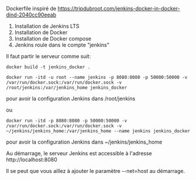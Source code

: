 Dockerfile inspiré de https://tripdubroot.com/jenkins-docker-in-docker-dind-2040cc90eeab

1. Installation de Jenkins LTS
2. Installation de Docker
3. Installation de Docker compose
4. Jenkins roule dans le compte "jenkins"

Il faut partir le serveur comme suit:

```
docker build -t jenkins_docker .

docker run -itd -u root --name jenkins -p 8080:8080 -p 50000:50000 -v /var/run/docker.sock:/var/run/docker.sock -v /root/jenkins:/var/jenkins_home jenkins_docker
```

pour avoir la configuration Jenkins dans /root/jenkins

ou

```
docker run -itd -p 8080:8080 -p 50000:50000 -v /var/run/docker.sock:/var/run/docker.sock -v ~/jenkins/jenkins_home:/var/jenkins_home --name jenkins jenkins_docker
```

pour avoir la configuration Jenkins dans ~/jenkins/jenkins_home

Au démarrage, le serveur Jenkins est accessible à l'adresse
http://localhost:8080

Il se peut que vous aillez à ajouter le paramètre --net=host au démarrage.
